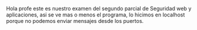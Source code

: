 Hola profe este es nuestro examen del segundo parcial de Seguridad web y aplicaciones, asi se ve mas o menos el programa, lo hicimos en localhost porque no podemos enviar mensajes desde los puertos.


